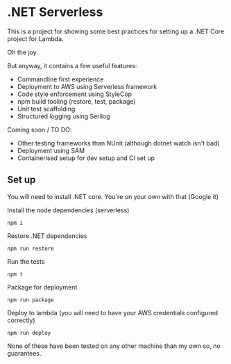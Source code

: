 # .NET Serverless

This is a project for showing some best practices for setting up a .NET Core project for Lambda.

Oh the joy.

But anyway, it contains a few useful features:

  * Commandline first experience
  * Deployment to AWS using Serverless framework
  * Code style enforcement using StyleCop
  * npm build tooling (restore, test, package)
  * Unit test scaffolding
  * Structured logging using Serilog

Coming soon / TO DO:

  * Other testing frameworks than NUnit (although dotnet watch isn't bad)
  * Deployment using SAM
  * Containerised setup for dev setup and CI set up

## Set up

You will need to install .NET core. You're on your own with that (Google it)

Install the node dependencies (serverless)

    npm i

Restore .NET dependencies

    npm run restore

Run the tests

    npm t

Package for deployment

    npm run package

Deploy to lambda (you will need to have your AWS credentials configured correctly)

    npm run deploy

None of these have been tested on any other machine than my own so, no guarantees.
